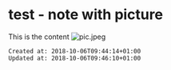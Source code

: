 # test - note with picture

This is the content
![pic.jpeg](./_attachments/test_-_note_with_picture.resources/pic.jpeg)

    Created at: 2018-10-06T09:44:14+01:00
    Updated at: 2018-10-06T09:46:10+01:00

